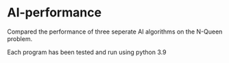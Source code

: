 # AI-performance

Compared the performance of three seperate AI algorithms on the N-Queen problem.

Each program has been tested and run using python 3.9
